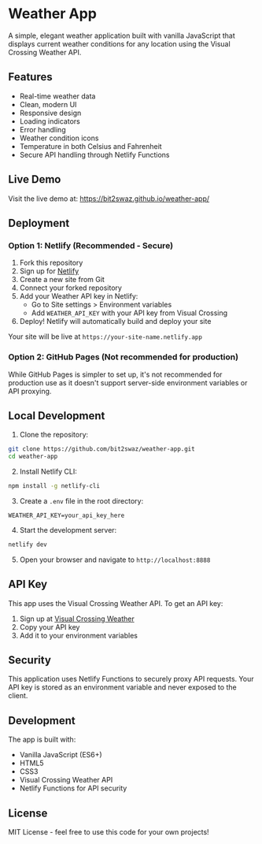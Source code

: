# Weather App

A simple, elegant weather application built with vanilla JavaScript that displays current weather conditions for any location using the Visual Crossing Weather API.

## Features

- Real-time weather data
- Clean, modern UI
- Responsive design
- Loading indicators
- Error handling
- Weather condition icons
- Temperature in both Celsius and Fahrenheit
- Secure API handling through Netlify Functions

## Live Demo

Visit the live demo at: https://bit2swaz.github.io/weather-app/

## Deployment

### Option 1: Netlify (Recommended - Secure)

1. Fork this repository
2. Sign up for [Netlify](https://www.netlify.com/)
3. Create a new site from Git
4. Connect your forked repository
5. Add your Weather API key in Netlify:
   - Go to Site settings > Environment variables
   - Add `WEATHER_API_KEY` with your API key from Visual Crossing
6. Deploy! Netlify will automatically build and deploy your site

Your site will be live at `https://your-site-name.netlify.app`

### Option 2: GitHub Pages (Not recommended for production)

While GitHub Pages is simpler to set up, it's not recommended for production use as it doesn't support server-side environment variables or API proxying.

## Local Development

1. Clone the repository:
```bash
git clone https://github.com/bit2swaz/weather-app.git
cd weather-app
```

2. Install Netlify CLI:
```bash
npm install -g netlify-cli
```

3. Create a `.env` file in the root directory:
```
WEATHER_API_KEY=your_api_key_here
```

4. Start the development server:
```bash
netlify dev
```

5. Open your browser and navigate to `http://localhost:8888`

## API Key

This app uses the Visual Crossing Weather API. To get an API key:
1. Sign up at [Visual Crossing Weather](https://www.visualcrossing.com/weather-api)
2. Copy your API key
3. Add it to your environment variables

## Security

This application uses Netlify Functions to securely proxy API requests. Your API key is stored as an environment variable and never exposed to the client.

## Development

The app is built with:
- Vanilla JavaScript (ES6+)
- HTML5
- CSS3
- Visual Crossing Weather API
- Netlify Functions for API security

## License

MIT License - feel free to use this code for your own projects!